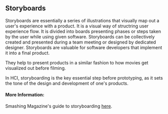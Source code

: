 ## Storyboards
Storyboards are essentially a series of illustrations that visually map out a user's experience with a product. It is a visual way of structring user experience flow. It is divided into boards presenting phases or steps taken by the user while using given software. Storyboards can be collectively created and presented during a team meeting or designed by dedicated designer. Storyboards are valuable for software developers that implement it into a final product.

They help to present products in a similar fashion to how movies get visualized out before filming.

In HCI, storyboarding is the key essential step before prototyping, as it sets the tone of the design and development of one's products.

#### More Information:
Smashing Magazine's guide to storyboarding <a href="https://www.smashingmagazine.com/2017/10/storyboarding-ux-design/">here</a>.

